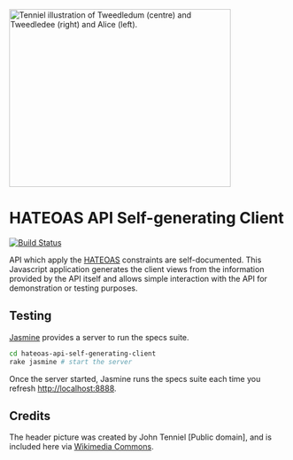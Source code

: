 <img src="https://upload.wikimedia.org/wikipedia/commons/d/d5/Tennieldumdee.jpg" alt="Tenniel illustration of Tweedledum (centre) and Tweedledee (right) and Alice (left)." height="321" width="400" />

HATEOAS API Self-generating Client
==================================

[![Build Status](https://secure.travis-ci.org/gonzalo-bulnes/hateoas-api-self-generating-client.png?branch=master)](http://travis-ci.org/gonzalo-bulnes/hateoas-api-self-generating-client)

API which apply the [HATEOAS](http://vimeo.com/30586709) constraints are self-documented. This Javascript application generates the client views from the information provided by the API itself and allows simple interaction with the API for demonstration or testing purposes.

Testing
-------

[Jasmine](http://pivotal.github.com/jasmine) provides a server to run the specs suite.

```bash
cd hateoas-api-self-generating-client
rake jasmine # start the server
```

Once the server started, Jasmine runs the specs suite each time you refresh [http://localhost:8888](http://localhost:8888).

Credits
-------

The header picture was created by John Tenniel [Public domain], and is included here via [Wikimedia Commons](https://commons.wikimedia.org/wiki/File:Tennieldumdee.jpg).
